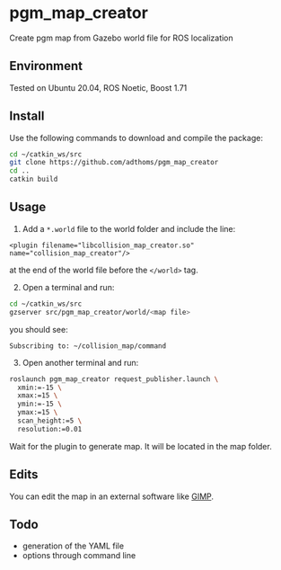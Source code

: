 # pgm_map_creator

Create pgm map from Gazebo world file for ROS localization

## Environment

Tested on Ubuntu 20.04, ROS Noetic, Boost 1.71

## Install

Use the following commands to download and compile the package:
```bash
cd ~/catkin_ws/src
git clone https://github.com/adthoms/pgm_map_creator
cd ..
catkin build
```

## Usage

1. Add a `*.world` file to the world folder and include the line:
```
<plugin filename="libcollision_map_creator.so" name="collision_map_creator"/>
```
at the end of the world file before the `</world>` tag.

2. Open a terminal and run:
```bash
cd ~/catkin_ws/src
gzserver src/pgm_map_creator/world/<map file>
```
you should see:
```
Subscribing to: ~/collision_map/command
```

3. Open another terminal and run:
```bash
roslaunch pgm_map_creator request_publisher.launch \
  xmin:=-15 \
  xmax:=15 \
  ymin:=-15 \
  ymax:=15 \
  scan_height:=5 \
  resolution:=0.01
```
Wait for the plugin to generate map. It will be located in the map folder.

## Edits
You can edit the map in an external software like [GIMP](https://www.gimp.org/). 

## Todo
- generation of the YAML file
- options through command line
